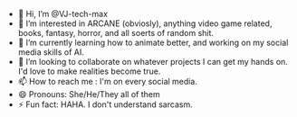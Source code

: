- 👋 Hi, I’m @VJ-tech-max
- 👀 I’m interested in ARCANE (obviosly), anything video game related, books, fantasy, horror, and all soerts of random shit.
- 🌱 I’m currently learning how to animate better, and working on my social media skills of AI.
- 💞️ I’m looking to collaborate on whatever projects I can get my hands on. I'd love to make realities become true.
- 📫 How to reach me : I'm on every social media.
- 😄 Pronouns: She/He/They all of them
- ⚡ Fun fact: HAHA. I don't understand sarcasm.

<!---
VJ-tech-max/VJ-tech-max is a ✨ special ✨ repository because its `README.md` (this file) appears on your GitHub profile.
You can click the Preview link to take a look at your changes.
--->
